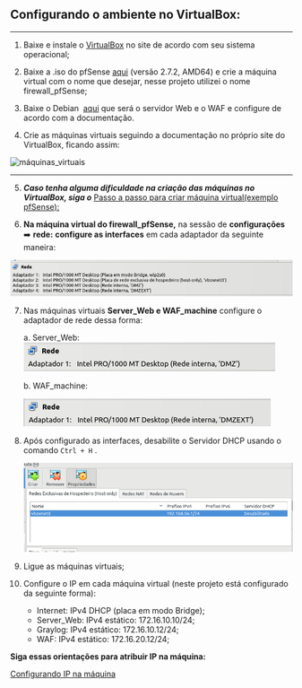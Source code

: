 <h2>Configurando o ambiente no VirtualBox:</h2>

---

1. Baixe e instale o [VirtualBox](https://www.virtualbox.org/wiki/Downloads) no site de acordo com seu sistema operacional;

2. Baixe a .iso do pfSense [aqui](https://www.pfsense.org/download/) (versão 2.7.2, AMD64) e crie a máquina virtual com o nome que desejar, nesse projeto utilizei o nome firewall_pfSense;
   
3. Baixe o Debian  [aqui](https://www.debian.org/download) que será o servidor Web e o WAF e configure de acordo com a documentação.
   
4. Crie as máquinas virtuais seguindo a documentação no próprio site do VirtualBox, ficando assim: 

![máquinas_virtuais](https://github.com/biancagomesalves/projeto_2_rede_firewall_WAF_SIEM/blob/a59d2277c905c7c49a4cd51b3a274a25ca9bfa82/imagens/configurando_ambiente_img/m%C3%A1quinas_virtuais.png)

---

5. ***Caso tenha alguma dificuldade na criação das máquinas no VirtualBox, siga o*** [Passo a passo para criar máquina virtual(exemplo pfSense): ](https://github.com/biancagomesalves/projeto_2_rede_firewall_WAF_SIEM/blob/7a0f91bfe5147646560eaf28be88f28e6f13ceca/configs_iniciais_Virtualbox/passo_a_passo_criar_ma%CC%81quina_virtual(exemplo_%20pfSense).md)
   
    
6. **Na máquina virtual do firewall_pfSense,** na sessão de **configurações** ➡️ **rede:** **configure as interfaces** em cada adaptador da seguinte maneira: 

![Untitled](https://github.com/biancagomesalves/projeto_2_rede_firewall_WAF_SIEM/blob/a59d2277c905c7c49a4cd51b3a274a25ca9bfa82/imagens/configurando_ambiente_img/rede_pfSense.png)

7. Nas máquinas virtuais **Server_Web e WAF_machine** configure o adaptador de rede dessa forma: 

   a. Server_Web:  
        ![Untitled](https://github.com/biancagomesalves/projeto_2_rede_firewall_WAF_SIEM/blob/a59d2277c905c7c49a4cd51b3a274a25ca9bfa82/imagens/configurando_ambiente_img/rede_server_web.png)
        
    
    b. WAF_machine:
    
    ![Untitled](https://github.com/biancagomesalves/projeto_2_rede_firewall_WAF_SIEM/blob/a59d2277c905c7c49a4cd51b3a274a25ca9bfa82/imagens/configurando_ambiente_img/rede_Waf_machine.png)
    

9. Após configurado as interfaces, desabilite o Servidor DHCP usando o comando `Ctrl + H` .
    
    ![Untitled](https://github.com/biancagomesalves/projeto_2_rede_firewall_WAF_SIEM/blob/a59d2277c905c7c49a4cd51b3a274a25ca9bfa82/imagens/configurando_ambiente_img/desable_dhcp.png)
    

10. Ligue as máquinas virtuais;
    
11. Configure o IP em cada máquina virtual (neste projeto está configurado da seguinte forma): 

    - Internet: IPv4 DHCP (placa em modo Bridge);
    - Server_Web: IPv4 estático: 172.16.10.10/24;
    - Graylog: IPv4 estático: 172.16.10.12/24;
    - WAF: IPv4 estático: 172.16.20.12/24;

**Siga essas orientações para atribuir IP na máquina:**

[Configurando IP na máquina](https://github.com/biancagomesalves/projeto_2_rede_firewall_WAF_SIEM/blob/7a0f91bfe5147646560eaf28be88f28e6f13ceca/configs_iniciais_Virtualbox/configurando_IP_na_ma%CC%81quina.md)

